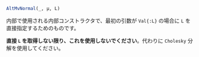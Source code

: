 ```julia
AltMvNormal(_, μ, L)

```

内部で使用される内部コンストラクタで、最初の引数が `Val{:L}` の場合に `L` を直接指定するためのものです。

**直接 `L` を取得しない限り、これを使用しないでください**。代わりに `Cholesky` 分解を使用してください。
